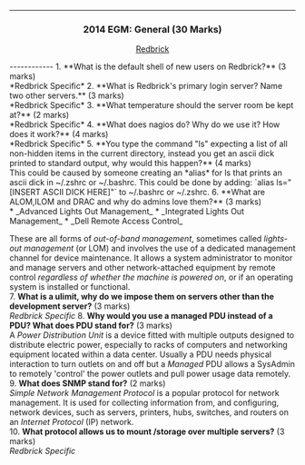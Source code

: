 ------------
<h3 align="center">
2014 EGM: General (30 Marks)                                                                                                                                                
</h3>
<p align="center">
<a href="http://www.redbrick.dcu.ie/help/exams/admin-2014-egm">Redbrick</a>
</p>
------------
1. **What is the default shell of new users on Redbrick?** (3 marks)<br>
    *Redbrick Specific*  
2. **What is Redbrick's primary login server? Name two other servers.** (3 marks)<br>
    *Redbrick Specific*  
3. **What temperature should the server room be kept at?** (2 marks)<br>
    *Redbrick Specific*  
4. **What does nagios do? Why do we use it? How does it work?** (4 marks)<br>
    *Redbrick Specific*
5. **You type the command "ls" expecting a list of all non-hidden items in the current directory, instead you get an ascii dick printed to standard output, why would this happen?** (4 marks)<br>
This could be caused by someone creating an *alias* for ls that prints an ascii dick in ~/.zshrc or ~/.bashrc. This could be done by adding:  
`alias ls="[INSERT ASCII DICK HERE]"` to ~/.bashrc or ~/.zshrc.
6. **What are ALOM,ILOM and DRAC and why do admins love them?** (3 marks)<br>
  * _Advanced Lights Out Management_
  * _Integrated Lights Out Management_
  * _Dell Remote Access Control_  

   These are all forms of *out-of-band management*, sometimes called *lights-out management* (or LOM) and involves the use of a dedicated management channel for device maintenance.
It allows a system administrator to monitor and manage servers and other network-attached equipment by remote control *regardless of whether the machine is powered on*, or if an operating system is installed or functional.  
7. **What is a ulimit, why do we impose them on servers other than the development server?** (3 marks)<br>
    *Redbrick Specific*
8. **Why would you use a managed PDU instead of a PDU? What does PDU stand for?** (3 marks)<br>
    A *Power Distribution Unit* is a device fitted with multiple outputs designed to distribute electric power, especially to racks of computers and networking equipment located within a data center.
    Usually a PDU needs physical interaction to turn outlets on and off but a *Managed* PDU allows a SysAdmin to remotely 'control' the power outlets and pull power usage data remotely.  
9. **What does SNMP stand for?** (2 marks)<br>
    *Simple Network Management Protocol* is a popular protocol for network management.
    It is used for collecting information from, and configuring, network devices, such as servers, printers, hubs, switches, and routers on an *Internet Protocol* (IP) network.  
10. **What protocol allows us to mount /storage over multiple servers?** (3 marks)<br>
    *Redbrick Specific*
